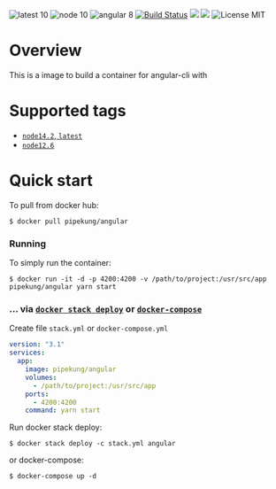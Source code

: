 ![latest 10](https://img.shields.io/badge/latest-node14.2-green.svg?style=flat)
![node 10](https://img.shields.io/badge/node-14.2-brightgreen.svg) ![angular 8](https://img.shields.io/badge/angular-8-red.svg) [![Build Status](https://travis-ci.org/Pipekung/docker-angular.svg?branch=master)](https://travis-ci.org/Pipekung/docker-angular) [![](https://img.shields.io/docker/stars/pipekung/angular.svg)](https://hub.docker.com/r/pipekung/angular 'DockerHub') [![](https://img.shields.io/docker/pulls/pipekung/angular.svg)](https://hub.docker.com/r/pipekung/angular 'DockerHub') ![License MIT](https://img.shields.io/badge/license-MIT-blue.svg)

# Overview

This is a image to build a container for angular-cli with

# Supported tags

- [`node14.2`, `latest`]()
- [`node12.6`]()

# Quick start

To pull from docker hub:

```console
$ docker pull pipekung/angular
```

### Running

To simply run the container:

```console
$ docker run -it -d -p 4200:4200 -v /path/to/project:/usr/src/app pipekung/angular yarn start
```

### ... via [`docker stack deploy`](https://docs.docker.com/engine/reference/commandline/stack_deploy/) or [`docker-compose`](https://github.com/docker/compose)

Create file `stack.yml` or `docker-compose.yml`

``` yml
version: "3.1"
services:
  app:
    image: pipekung/angular
    volumes:
      - /path/to/project:/usr/src/app
    ports:
      - 4200:4200
    command: yarn start
```

Run docker stack deploy:

```console
$ docker stack deploy -c stack.yml angular
```

or docker-compose:

```console
$ docker-compose up -d
```